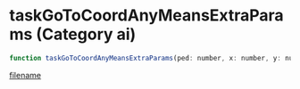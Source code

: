 # taskGoToCoordAnyMeansExtraParams (Category ai)

```js
function taskGoToCoordAnyMeansExtraParams(ped: number, x: number, y: number, z: number, speed: number, p5: number, p6: boolean, walkingStyle: int, p8: number, p9: number, p10: number, p11: number): void
```

[filename](taskGoToCoordAnyMeansExtraParams_m.md ':include')